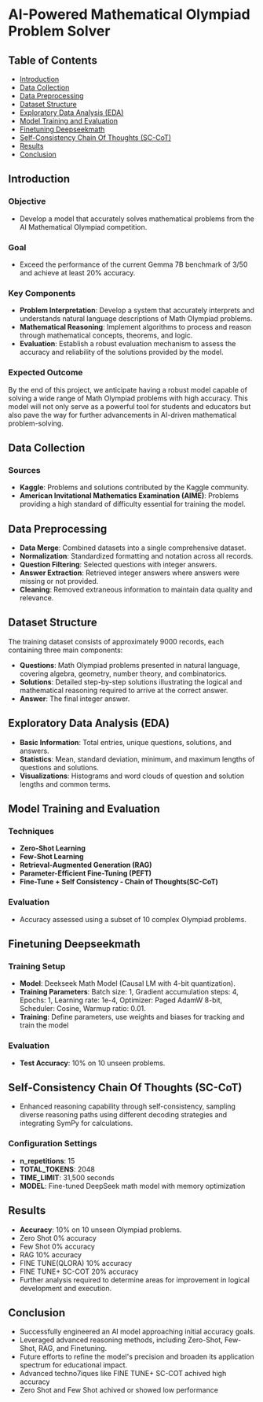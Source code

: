 # AI-Powered Mathematical Olympiad Problem Solver

## Table of Contents

- [Introduction](#introduction)
- [Data Collection](#data-collection)
- [Data Preprocessing](#data-preprocessing)
- [Dataset Structure](#dataset-structure)
- [Exploratory Data Analysis (EDA)](#exploratory-data-analysis-eda)
- [Model Training and Evaluation](#model-training-and-evaluation)
- [Finetuning Deepseekmath](#finetuning-deepseekmath)
- [Self-Consistency Chain Of Thoughts (SC-CoT)](#self-consistency-chain-of-thoughts-sc-cot)
- [Results](#results)
- [Conclusion](#conclusion)

## Introduction

### Objective

- Develop a model that accurately solves mathematical problems from the AI Mathematical Olympiad competition.

### Goal

- Exceed the performance of the current Gemma 7B benchmark of 3/50 and achieve at least 20% accuracy.

### Key Components

- **Problem Interpretation**: Develop a system that accurately interprets and understands natural language descriptions of Math Olympiad problems.
- **Mathematical Reasoning**: Implement algorithms to process and reason through mathematical concepts, theorems, and logic.
- **Evaluation**: Establish a robust evaluation mechanism to assess the accuracy and reliability of the solutions provided by the model.

### Expected Outcome

By the end of this project, we anticipate having a robust model capable of solving a wide range of Math Olympiad problems with high accuracy. This model will not only serve as a powerful tool for students and educators but also pave the way for further advancements in AI-driven mathematical problem-solving.

## Data Collection

### Sources

- **Kaggle**: Problems and solutions contributed by the Kaggle community.
- **American Invitational Mathematics Examination (AIME)**: Problems providing a high standard of difficulty essential for training the model.

## Data Preprocessing

- **Data Merge**: Combined datasets into a single comprehensive dataset.
- **Normalization**: Standardized formatting and notation across all records.
- **Question Filtering**: Selected questions with integer answers.
- **Answer Extraction**: Retrieved integer answers where answers were missing or not provided.
- **Cleaning**: Removed extraneous information to maintain data quality and relevance.

## Dataset Structure

The training dataset consists of approximately 9000 records, each containing three main components:

- **Questions**: Math Olympiad problems presented in natural language, covering algebra, geometry, number theory, and combinatorics.
- **Solutions**: Detailed step-by-step solutions illustrating the logical and mathematical reasoning required to arrive at the correct answer.
- **Answer**: The final integer answer.

## Exploratory Data Analysis (EDA)

- **Basic Information**: Total entries, unique questions, solutions, and answers.
- **Statistics**: Mean, standard deviation, minimum, and maximum lengths of questions and solutions.
- **Visualizations**: Histograms and word clouds of question and solution lengths and common terms.

## Model Training and Evaluation

### Techniques

- **Zero-Shot Learning**
- **Few-Shot Learning**
- **Retrieval-Augmented Generation (RAG)**
- **Parameter-Efficient Fine-Tuning (PEFT)**
- **Fine-Tune + Self Consistency - Chain of Thoughts(SC-CoT)**

### Evaluation

- Accuracy assessed using a subset of 10 complex Olympiad problems.

## Finetuning Deepseekmath

### Training Setup

- **Model**: Deekseek Math Model (Causal LM with 4-bit quantization).
- **Training Parameters**: Batch size: 1, Gradient accumulation steps: 4, Epochs: 1, Learning rate: 1e-4, Optimizer: Paged AdamW 8-bit, Scheduler: Cosine, Warmup ratio: 0.01.
- **Training**: Define parameters, use weights and biases for tracking and train the model

### Evaluation

- **Test Accuracy**: 10% on 10 unseen problems.

## Self-Consistency Chain Of Thoughts (SC-CoT)

- Enhanced reasoning capability through self-consistency, sampling diverse reasoning paths using different decoding strategies and integrating SymPy for calculations.

### Configuration Settings

- **n_repetitions**: 15
- **TOTAL_TOKENS**: 2048
- **TIME_LIMIT**: 31,500 seconds
- **MODEL**: Fine-tuned DeepSeek math model with memory optimization

## Results

- **Accuracy**: 10% on 10 unseen Olympiad problems.
- Zero Shot 0% accuracy
- Few Shot 0% accuracy
- RAG 10% accuracy
- FINE TUNE(QLORA) 10% accuracy
- FINE TUNE+ SC-COT 20% accuracy
- Further analysis required to determine areas for improvement in logical development and execution.

## Conclusion

- Successfully engineered an AI model approaching initial accuracy goals.
- Leveraged advanced reasoning methods, including Zero-Shot, Few-Shot, RAG, and Finetuning.
- Future efforts to refine the model's precision and broaden its application spectrum for educational impact.
- Advanced techno7iques like FINE TUNE+ SC-COT achived high accuracy
- Zero Shot and Few Shot achived or showed low performance
